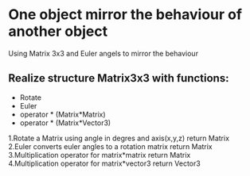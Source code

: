 # One object mirror the behaviour of another object
Using Matrix 3x3 and Euler angels to mirror the behaviour
## Realize structure Matrix3x3 with functions: <br />
<ul>
<li>Rotate</li>
<li>Euler</li>
<li>operator * (Matrix*Matrix)</li>
<li>operator * (Matrix*Vector3)</li>
</ul>
1.Rotate a Matrix using angle in degres and axis(x,y,z) return Matrix <br /> 
2.Euler converts euler angles to a rotation matrix return Matrix <br />
3.Multiplication operator for matrix*matrix return Matrix <br />
4.Multiplication operator for matrix*vector3 return Vector3 <br />
